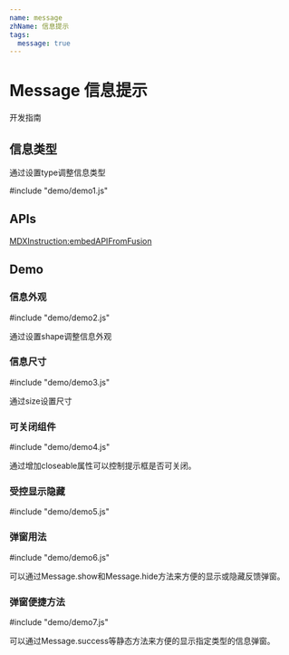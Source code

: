 ```yaml
---
name: message
zhName: 信息提示
tags:
  message: true
---
```


# Message 信息提示

开发指南

## 信息类型

通过设置type调整信息类型

#include "demo/demo1.js"

## APIs

[MDXInstruction:embedAPIFromFusion](https://github.com/alibaba-fusion/next/blob/master/docs/message/index.md)

## Demo

### 信息外观

#include "demo/demo2.js"

通过设置shape调整信息外观

### 信息尺寸

#include "demo/demo3.js"

通过size设置尺寸

### 可关闭组件

#include "demo/demo4.js"

通过增加closeable属性可以控制提示框是否可关闭。

### 受控显示隐藏

#include "demo/demo5.js"

### 弹窗用法

#include "demo/demo6.js"

可以通过Message.show和Message.hide方法来方便的显示或隐藏反馈弹窗。

### 弹窗便捷方法

#include "demo/demo7.js"

可以通过Message.success等静态方法来方便的显示指定类型的信息弹窗。
